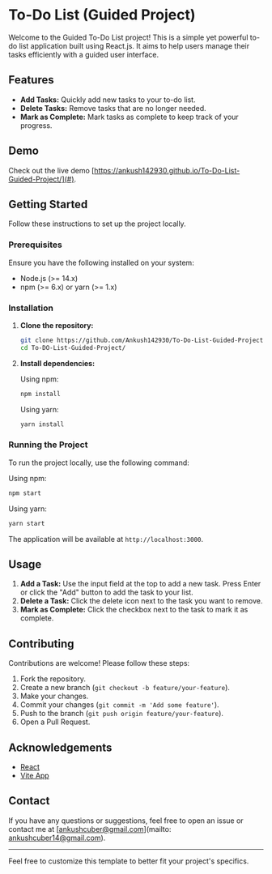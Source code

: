 # To-Do List (Guided Project)

Welcome to the Guided To-Do List project! This is a simple yet powerful to-do list application built using React.js. It aims to help users manage their tasks efficiently with a guided user interface.

## Features

- **Add Tasks:** Quickly add new tasks to your to-do list.
- **Delete Tasks:** Remove tasks that are no longer needed.
- **Mark as Complete:** Mark tasks as complete to keep track of your progress.

## Demo

Check out the live demo [https://ankush142930.github.io/To-Do-List-Guided-Project/](#).

## Getting Started

Follow these instructions to set up the project locally.

### Prerequisites

Ensure you have the following installed on your system:

- Node.js (>= 14.x)
- npm (>= 6.x) or yarn (>= 1.x)

### Installation

1. **Clone the repository:**

   ```bash
   git clone https://github.com/Ankush142930/To-Do-List-Guided-Project.git
   cd To-DO-List-Guided-Project/
   ```

2. **Install dependencies:**

   Using npm:

   ```bash
   npm install
   ```

   Using yarn:

   ```bash
   yarn install
   ```

### Running the Project

To run the project locally, use the following command:

Using npm:

```bash
npm start
```

Using yarn:

```bash
yarn start
```

The application will be available at `http://localhost:3000`.

## Usage

1. **Add a Task:** Use the input field at the top to add a new task. Press Enter or click the "Add" button to add the task to your list.
2. **Delete a Task:** Click the delete icon next to the task you want to remove.
3. **Mark as Complete:** Click the checkbox next to the task to mark it as complete.

## Contributing

Contributions are welcome! Please follow these steps:

1. Fork the repository.
2. Create a new branch (`git checkout -b feature/your-feature`).
3. Make your changes.
4. Commit your changes (`git commit -m 'Add some feature'`).
5. Push to the branch (`git push origin feature/your-feature`).
6. Open a Pull Request.

## Acknowledgements

- [React](https://reactjs.org/)
- [Vite App](https://vitejs.dev/guide/)

## Contact

If you have any questions or suggestions, feel free to open an issue or contact me at [ankushcuber@gmail.com](mailto: ankushcuber14@gmail.com).

---

Feel free to customize this template to better fit your project's specifics.
